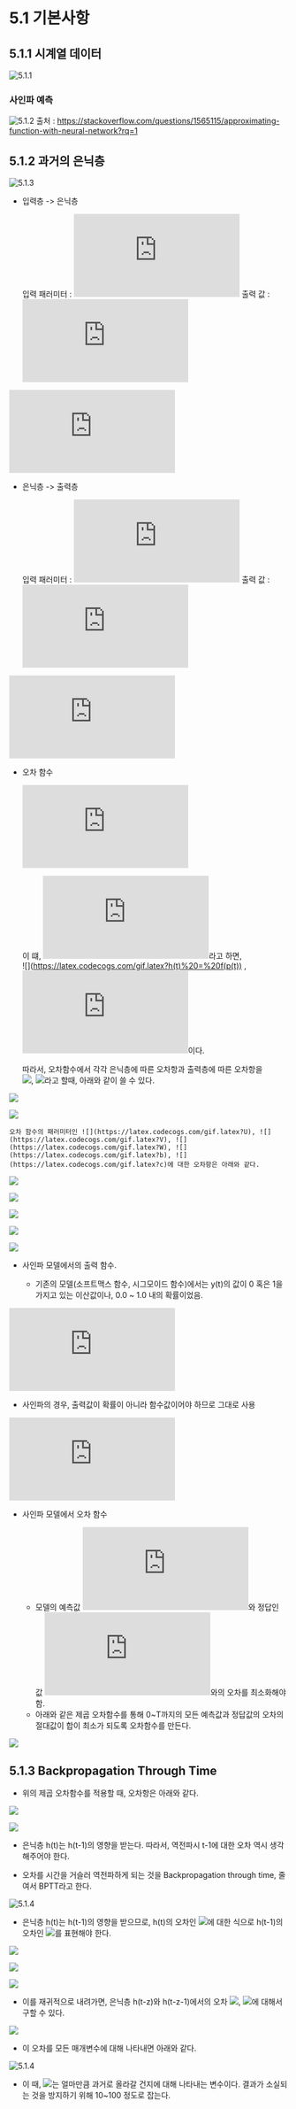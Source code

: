 # 5.1 기본사항

## 5.1.1 시계열 데이터

![5.1.1](image/1.PNG)

### 사인파 예측

![5.1.2](image/2.PNG)
출처 : https://stackoverflow.com/questions/1565115/approximating-function-with-neural-network?rq=1

## 5.1.2 과거의 은닉층

![5.1.3](image/3.PNG)

- 입력층 ->  은닉층

    입력 패러미터 : ![](https://latex.codecogs.com/gif.latex?x(t),%20h(t-1)) 출력 값 : ![](https://latex.codecogs.com/gif.latex?h(t))

    
![](https://latex.codecogs.com/svg.latex?h(t)%20=%20f(Ux(t)%20+%20Wh(t-1)%20+%20b))

- 은닉층 -> 출력층

    입력 패러미터 : ![](https://latex.codecogs.com/gif.latex?h(t)) 출력 값 : ![](https://latex.codecogs.com/gif.latex?y(t))

    
![](https://latex.codecogs.com/svg.latex?%20y(t)%20%20=%20g(Vh(t)%20+%20c)%20)

- 오차 함수

     ![](https://latex.codecogs.com/svg.latex?%20E%20=%20E(U,V,W,b,c)%20)  

    이 떄, ![](https://latex.codecogs.com/gif.latex?p(t)%20=%20%20Ux(t)%20+%20Wh(t-1)%20+%20b,%20q(t)%20=%20Vh(t)%20+%20c)라고 하면,  
    ![](https://latex.codecogs.com/gif.latex?h(t)%20=%20f(p(t)) , ![](https://latex.codecogs.com/gif.latex?y(t)%20=%20g(q(t)))이다.

    따라서, 오차함수에서 각각 은닉층에 따른 오차항과 출력층에 따른 오차항을  
    ![](https://latex.codecogs.com/gif.latex?e_{h}(t)), ![](https://latex.codecogs.com/gif.latex?e_{o}(t))라고 할때, 아래와 같이 쓸 수 있다.

    
![](https://latex.codecogs.com/svg.latex?%20e_{h}(t)%20=%20{{\delta%20E}%20\over%20{\delta%20p(t)}}%20%20)
    
![](https://latex.codecogs.com/svg.latex?%20e_{o}(t)%20=%20{{\delta%20E}%20\over%20{\delta%20q(t)}}%20%20)

    오차 함수의 패러미터인 ![](https://latex.codecogs.com/gif.latex?U), ![](https://latex.codecogs.com/gif.latex?V), ![](https://latex.codecogs.com/gif.latex?W), ![](https://latex.codecogs.com/gif.latex?b), ![](https://latex.codecogs.com/gif.latex?c)에 대한 오차항은 아래와 같다.

    
![](https://latex.codecogs.com/svg.latex?%20{{\delta%20E}%20\over%20{\delta%20U}}%20=%20{{\delta%20E}%20\over%20{\delta%20p(t)}}({{\delta%20p(t)}%20\over%20{\delta%20U}})^{T}%20=%20e_{h}(t)x(t)^{T})

    
![](https://latex.codecogs.com/svg.latex?%20{{\delta%20E}%20\over%20{\delta%20V}}%20=%20{{\delta%20E}%20\over%20{\delta%20q(t)}}({{\delta%20q(t)}%20\over%20{\delta%20V}})^{T}%20=%20e_{o}(t)h(t)^{T})

    
![](https://latex.codecogs.com/svg.latex?%20{{\delta%20E}%20\over%20{\delta%20W}}%20=%20{{\delta%20E}%20\over%20{\delta%20p(t)}}({{\delta%20p(t)}%20\over%20{\delta%20W}})^{T}%20=%20e_{o}(t)h(t-1)^{T})
    
    
![](https://latex.codecogs.com/svg.latex?%20{{\delta%20E}%20\over%20{\delta%20b}}%20=%20{{\delta%20E}%20\over%20{\delta%20p(t)}}({{\delta%20p(t)}%20\over%20{\delta%20b}})%20=%20e_{h}(t)%20)

    
![](https://latex.codecogs.com/svg.latex?%20{{\delta%20E}%20\over%20{\delta%20c}}%20=%20{{\delta%20E}%20\over%20{\delta%20q(t)}}({{\delta%20q(t)}%20\over%20{\delta%20c}})%20=%20e_{o}(t))

- 사인파 모델에서의 출력 함수.

   - 기존의 모델(소프트맥스 함수, 시그모이드 함수)에서는 y(t)의 값이 0 혹은 1을 가지고 있는 이산값이나, 0.0 ~ 1.0 내의 확률이었음.
    
![](https://latex.codecogs.com/svg.latex?%20y(t)%20%20=%20g(Vh(t)%20+%20c)%20)

   - 사인파의 경우, 출력값이 확률이 아니라 함수값이어야 하므로 그대로 사용
    
![](https://latex.codecogs.com/svg.latex?%20y(t)%20=%20Vh(t)%20+%20c%20,%20g(x)%20=%20x%20)


- 사인파 모델에서 오차 함수

  - 모델의 예측값 ![](https://latex.codecogs.com/gif.latex?y(t))와 정답인 값 ![](https://latex.codecogs.com/gif.latex?t(t))와의 오차를 최소화해야 함.
  - 아래와 같은 제곱 오차함수를 통해 0~T까지의 모든 예측값과 정답값의 오차의 절대값이 합이 최소가 되도록 오차함수를  만든다.

    
![](https://latex.codecogs.com/svg.latex?%20E%20=%20{{1}%20\over%20{2}}\sum^{T}_{t=1}||y(t)-t(t)||^{2}%20)

## 5.1.3 Backpropagation Through  Time

- 위의 제곱 오차함수를 적용할 때, 오차항은 아래와 같다.


![](https://latex.codecogs.com/svg.latex?%20e_{h}(t)%20=%20f'(p(t))%20V^{T}%20e_{0}(t)%20%20)

![](https://latex.codecogs.com/svg.latex?%20e_{o}(t)%20=%20g'(q(t))%20(y(t)%20%20-%20t(t))%20%20)

- 은닉층 h(t)는 h(t-1)의 영향을 받는다. 따라서, 역전파시 t-1에 대한 오차 역시 생각해주어야 한다.

- 오차를 시간을 거슬러 역전파하게 되는 것을 Backpropagation through time, 줄여서 BPTT라고 한다.

![5.1.4](image/4.PNG)

- 은닉층 h(t)는 h(t-1)의 영향을 받으므로, h(t)의 오차인 ![](https://latex.codecogs.com/gif.latex?e_{h}(t))에 대한 식으로 h(t-1)의 오차인 ![](https://latex.codecogs.com/gif.latex?e_{h}(t-1))를 표현해야 한다.


![](https://latex.codecogs.com/svg.latex?%20e_{h}(t-1)%20=%20{%20{\delta%20E}\over{\delta%20p(t)}%20}%20{{\delta%20p(t)}%20\over%20{\delta%20p(t-1)}}%20)


![](https://latex.codecogs.com/svg.latex?%20e_{h}(t-1)%20=%20e_h(t)%20{{\delta%20p(t)}%20\over%20{\delta%20h(t-1)}}%20{{\delta%20h(t-1)}\over{\delta%20p(t-1)}}%20)


![](https://latex.codecogs.com/svg.latex?%20e_{h}(t-1)%20=%20e_h(t)%20(Wf'(p(t-1)))%20)

- 이를 재귀적으로 내려가면, 은닉층 h(t-z)와 h(t-z-1)에서의 오차 ![](https://latex.codecogs.com/gif.latex?e_{h}(t-z)), ![](https://latex.codecogs.com/gif.latex?e_{h}(t-z-1))에 대해서 구할 수 있다.


![](https://latex.codecogs.com/svg.latex?%20e_{h}(t-z-1)%20=%20e_h(t-z)%20(Wf'(p(t-z-1)))%20)

- 이 오차를 모든 매개변수에 대해 나타내면 아래와 같다.

![5.1.4](image/5.PNG)

- 이 때, ![](https://latex.codecogs.com/gif.latex?\gamma)는 얼마만큼 과거로 올라갈 건지에 대해 나타내는 변수이다. 결과가 소실되는 것을 방지하기 위해 10~100 정도로 잡는다.